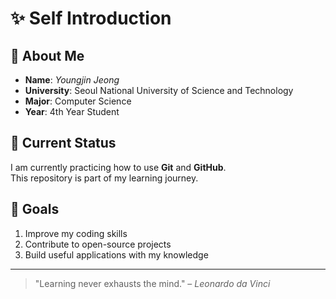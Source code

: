 # ✨ Self Introduction

## 👤 About Me
- **Name**: *Youngjin Jeong*  
- **University**: Seoul National University of Science and Technology  
- **Major**: Computer Science  
- **Year**: 4th Year Student  

## 🌱 Current Status
I am currently practicing how to use **Git** and **GitHub**.  
This repository is part of my learning journey.

## 📌 Goals
1. Improve my coding skills  
2. Contribute to open-source projects  
3. Build useful applications with my knowledge  

---

> "Learning never exhausts the mind." – *Leonardo da Vinci*

